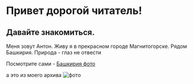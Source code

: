 # Привет дорогой читатель!

## Давайте знакомиться.

Меня зовут Антон.
Живу я в прекрасном городе Магнитогорске. 
Рядом Башкирия. Природа - глаз не отвести

Посмотрите сами  - [Башкирия фото](https://yandex.ru/images/search?img_url=https%3A%2F%2Fsun6-20.userapi.com%2Fimpg%2F7TpjcXyvpvTNX-B7Z3xkWn2thcWsNW7foBdshg%2Fkw26PZV9teY.jpg%3Fsize%3D604x403%26quality%3D96%26sign%3D9133e0d6d5c3e6e2c3978d629aac69ad%26type%3Dalbum&lr=235&pos=6&rpt=simage&source=serp&text=%D0%BF%D1%80%D0%B8%D1%80%D0%BE%D0%B4%D0%B0%20%D0%B1%D0%B0%D1%88%D0%BA%D0%B8%D1%80%D0%B8%D0%B8)

а это из моего архива ![фото](image.JPG)